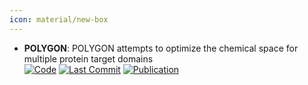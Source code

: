 ```yaml
---
icon: material/new-box
---
```


- **POLYGON**: POLYGON attempts to optimize the chemical space for multiple protein target domains  
		[![Code](https://img.shields.io/github/stars/bpmunson/polygon?style=for-the-badge&logo=github)](https://github.com/bpmunson/polygon) [![Last Commit](https://img.shields.io/github/last-commit/bpmunson/polygon?style=for-the-badge&logo=github)](https://github.com/bpmunson/polygon) [![Publication](https://img.shields.io/badge/Publication-Citations:8-blue?style=for-the-badge&logo=bookstack)](https://doi.org/10.1038%2Fs41467-024-47120-y) 
